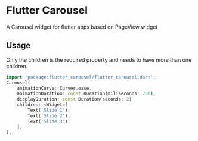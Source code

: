 # Flutter Carousel

A Carousel widget for flutter apps based on PageView widget

## Usage
Only the children is the required property and needs to have more than one children.

```dart
import 'package:flutter_carousel/flutter_carousel.dart';
Carousel(
    animationCurve: Curves.ease,
    animationDuration: const Duration(miliseconds: 250),
    displayDuration: const Duration(seconds: 2)
    children: <Widget>[
        Text('Slide 1'),
        Text('Slide 2'),
        Text('Slide 3'),
    ],
),
```